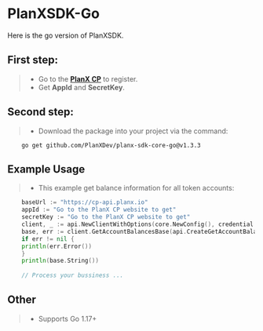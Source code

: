 # PlanXSDK-Go
Here is the go version of PlanXSDK.

## First step:
> * Go to the **[PlanX CP](https://cp.planx.io)** to register.
> * Get **AppId** and **SecretKey**.
## Second step:
> * Download the package into your project via the command:
```
    go get github.com/PlanXDev/planx-sdk-core-go@v1.3.3
```
## Example Usage
> * This example get balance information for all token accounts:
```go
    baseUrl := "https://cp-api.planx.io"
    appId := "Go to the PlanX CP website to get"
    secretKey := "Go to the PlanX CP website to get"
    client, _ := api.NewClientWithOptions(core.NewConfig(), credential.NewAccessKeyCredential(baseUrl, appId, secretKey))
    base, err := client.GetAccountBalancesBase(api.CreateGetAccountBalancesBaseRequest())
    if err != nil {
    println(err.Error())
    }
    println(base.String())
    
    // Process your bussiness ...
```

## Other
> * Supports Go 1.17+